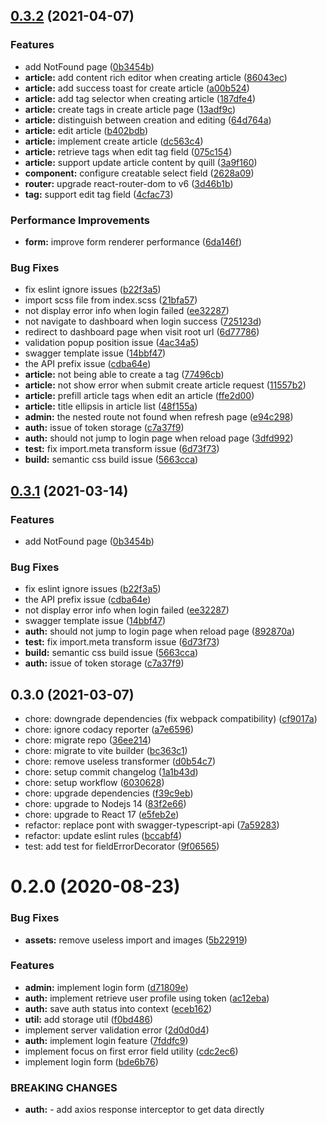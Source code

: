 ## [0.3.2](https://github.com/mutoe-cms/cms-admin/compare/v0.3.1...v0.3.2) (2021-04-07)


### Features

* add NotFound page ([0b3454b](https://github.com/mutoe-cms/cms-admin/commit/0b3454bd1837fb94b20f1597a0d1b976b5b8316e))
* **article:** add content rich editor when creating article ([86043ec](https://github.com/mutoe-cms/cms-admin/commit/86043ec211bb60748b41dda49c53eb2a2ba99715))
* **article:** add success toast for create article ([a00b524](https://github.com/mutoe-cms/cms-admin/commit/a00b524f91f635c9204efae9d0ab57653fe490d0))
* **article:** add tag selector when creating article ([187dfe4](https://github.com/mutoe-cms/cms-admin/commit/187dfe4ee8c696e01ea5d07d5def1e70cff827f6))
* **article:** create tags in create article page ([13adf9c](https://github.com/mutoe-cms/cms-admin/commit/13adf9c06342a14415d21986d564461092964077))
* **article:** distinguish between creation and editing ([64d764a](https://github.com/mutoe-cms/cms-admin/commit/64d764a53c422477a064f6899e91040cb97dcfb2))
* **article:** edit article ([b402bdb](https://github.com/mutoe-cms/cms-admin/commit/b402bdb228ce41e702c90de39ca7a3c420adf38c))
* **article:** implement create article ([dc563c4](https://github.com/mutoe-cms/cms-admin/commit/dc563c49ad2feb7896da8fb2d20edc6acbd9974c))
* **article:** retrieve tags when edit tag field ([075c154](https://github.com/mutoe-cms/cms-admin/commit/075c15433439d69bcbf073b3a621104da75e7b91))
* **article:** support update article content by quill ([3a9f160](https://github.com/mutoe-cms/cms-admin/commit/3a9f160a6ec7066c7e7c1dacce51ab9847ad7349))
* **component:** configure creatable select field ([2628a09](https://github.com/mutoe-cms/cms-admin/commit/2628a099c64e3b87da9079e91b6f0966c06ffaf5))
* **router:** upgrade react-router-dom to v6 ([3d46b1b](https://github.com/mutoe-cms/cms-admin/commit/3d46b1bc5aca4558559e370aa5e8d352c8c743ba))
* **tag:** support edit tag field ([4cfac73](https://github.com/mutoe-cms/cms-admin/commit/4cfac735a63b86bf2f8e83380fe46d96bb458635))


### Performance Improvements

* **form:** improve form renderer performance ([6da146f](https://github.com/mutoe-cms/cms-admin/commit/6da146fe6051064b3d3f06354da19b6ccaa086cb))


### Bug Fixes

* fix eslint ignore issues ([b22f3a5](https://github.com/mutoe-cms/cms-admin/commit/b22f3a5c59b737394d06bdb783a6d2875f98ac7a))
* import scss file from index.scss ([21bfa57](https://github.com/mutoe-cms/cms-admin/commit/21bfa5703e5d91a383860ca03f12a1a8688e7be7))
* not display error info when login failed ([ee32287](https://github.com/mutoe-cms/cms-admin/commit/ee322876e666cf09571b184fcc453bf612c84e82))
* not navigate to dashboard when login success ([725123d](https://github.com/mutoe-cms/cms-admin/commit/725123d90ae444854724da1ff5a719bb3cdb90d0))
* redirect to dashboard page when visit root url ([6d77786](https://github.com/mutoe-cms/cms-admin/commit/6d777869431569c7ff59cb0a5b4d8fe70b63695d))
* validation popup position issue ([4ac34a5](https://github.com/mutoe-cms/cms-admin/commit/4ac34a5da8dfe5f506ec13e1e75d29e47048a121))
* swagger template issue ([14bbf47](https://github.com/mutoe-cms/cms-admin/commit/14bbf47dc4ad3c2680fda41ed9a6fc4ed6e613db))
* the API prefix issue ([cdba64e](https://github.com/mutoe-cms/cms-admin/commit/cdba64ed847e15b4d42adeea188302dedd5afa9a))
* **article:** not being able to create a tag ([77496cb](https://github.com/mutoe-cms/cms-admin/commit/77496cba8ff362d351c6ce242a9e0b4877ed5983))
* **article:** not show error when submit create article request ([11557b2](https://github.com/mutoe-cms/cms-admin/commit/11557b2bbf9a0ca6be121a307043b58d31622f2c))
* **article:** prefill article tags when edit an article ([ffe2d00](https://github.com/mutoe-cms/cms-admin/commit/ffe2d00d00c04631d5cde9a3c927c391ff07a434))
* **article:** title ellipsis in article list ([48f155a](https://github.com/mutoe-cms/cms-admin/commit/48f155a5e9c37eb38c1ba392a2d9ae58cb6fe114))
* **admin:** the nested route not found when refresh page ([e94c298](https://github.com/mutoe-cms/cms-admin/commit/e94c2983993cea5d800783435862ed391c7bc9d8))
* **auth:** issue of token storage ([c7a37f9](https://github.com/mutoe-cms/cms-admin/commit/c7a37f9e2e105f67a65d86fb843f5fa3af7ff6d6))
* **auth:** should not jump to login page when reload page ([3dfd992](https://github.com/mutoe-cms/cms-admin/commit/3dfd992166b461fea5fd439b4f9fcd90bba0b9c0))
* **test:** fix import.meta transform issue ([6d73f73](https://github.com/mutoe-cms/cms-admin/commit/6d73f7385c003bc590b3ca03e66082cc180ed112))
* **build:** semantic css build issue ([5663cca](https://github.com/mutoe-cms/cms-admin/commit/5663cca6e25c810c074fbaa3b134b4cc6c031846))



## [0.3.1](https://github.com/mutoe-cms/cms-admin/compare/v0.3.0...v0.3.1) (2021-03-14)


### Features

* add NotFound page ([0b3454b](https://github.com/mutoe-cms/cms-admin/commit/0b3454bd1837fb94b20f1597a0d1b976b5b8316e))


### Bug Fixes

* fix eslint ignore issues ([b22f3a5](https://github.com/mutoe-cms/cms-admin/commit/b22f3a5c59b737394d06bdb783a6d2875f98ac7a))
* the API prefix issue ([cdba64e](https://github.com/mutoe-cms/cms-admin/commit/cdba64ed847e15b4d42adeea188302dedd5afa9a))
* not display error info when login failed ([ee32287](https://github.com/mutoe-cms/cms-admin/commit/ee322876e666cf09571b184fcc453bf612c84e82))
* swagger template issue ([14bbf47](https://github.com/mutoe-cms/cms-admin/commit/14bbf47dc4ad3c2680fda41ed9a6fc4ed6e613db))
* **auth:** should not jump to login page when reload page ([892870a](https://github.com/mutoe-cms/cms-admin/commit/892870a3a941d50eacc5e506b9fdb54f002b62e1))
* **test:** fix import.meta transform issue ([6d73f73](https://github.com/mutoe-cms/cms-admin/commit/6d73f7385c003bc590b3ca03e66082cc180ed112))
* **build:** semantic css build issue ([5663cca](https://github.com/mutoe-cms/cms-admin/commit/5663cca6e25c810c074fbaa3b134b4cc6c031846))
* **auth:** issue of token storage ([c7a37f9](https://github.com/mutoe-cms/cms-admin/commit/c7a37f9e2e105f67a65d86fb843f5fa3af7ff6d6))



## 0.3.0 (2021-03-07)

* chore: downgrade dependencies (fix webpack compatibility) ([cf9017a](https://github.com/mutoe-cms/cms-admin/commit/cf9017a))
* chore: ignore codacy reporter ([a7e6596](https://github.com/mutoe-cms/cms-admin/commit/a7e6596))
* chore: migrate repo ([36ee214](https://github.com/mutoe-cms/cms-admin/commit/36ee214))
* chore: migrate to vite builder ([bc363c1](https://github.com/mutoe-cms/cms-admin/commit/bc363c1))
* chore: remove useless transformer ([d0b54c7](https://github.com/mutoe-cms/cms-admin/commit/d0b54c7))
* chore: setup commit changelog ([1a1b43d](https://github.com/mutoe-cms/cms-admin/commit/1a1b43d))
* chore: setup workflow ([6030628](https://github.com/mutoe-cms/cms-admin/commit/6030628))
* chore: upgrade dependencies ([f39c9eb](https://github.com/mutoe-cms/cms-admin/commit/f39c9eb))
* chore: upgrade to Nodejs 14 ([83f2e66](https://github.com/mutoe-cms/cms-admin/commit/83f2e66))
* chore: upgrade to React 17 ([e5feb2e](https://github.com/mutoe-cms/cms-admin/commit/e5feb2e))
* refactor: replace pont with swagger-typescript-api ([7a59283](https://github.com/mutoe-cms/cms-admin/commit/7a59283))
* refactor: update eslint rules ([bccabf4](https://github.com/mutoe-cms/cms-admin/commit/bccabf4))
* test: add test for fieldErrorDecorator ([9f06565](https://github.com/mutoe-cms/cms-admin/commit/9f06565))



# 0.2.0 (2020-08-23)


### Bug Fixes

* **assets:** remove useless import and images ([5b22919](https://github.com/mutoe/cms/commit/5b22919ab825fd9dfc9a57699442b6fe1e10956e))


### Features

* **admin:** implement login form ([d71809e](https://github.com/mutoe/cms/commit/d71809e544edd9c6541bb9bafdebf78de5c4773f))
* **auth:** implement retrieve user profile using token ([ac12eba](https://github.com/mutoe/cms/commit/ac12eba0009087cd81b9d4d21a3d6b6d95f03db4))
* **auth:** save auth status into context ([eceb162](https://github.com/mutoe/cms/commit/eceb1626c9ceab73eae37f373a30a505816a47a9))
* **util:** add storage util ([f0bd486](https://github.com/mutoe/cms/commit/f0bd4866431ae169359f8ef9cb92f4d14194c77d))
* implement server validation error ([2d0d0d4](https://github.com/mutoe/cms/commit/2d0d0d4e33ddf4736d15191da113d6e99df13934))
* **auth:** implement login feature ([7fddfc9](https://github.com/mutoe/cms/commit/7fddfc9159d5531226dbfdf9fb0e0f5b2b099326))
* implement focus on first error field utility ([cdc2ec6](https://github.com/mutoe/cms/commit/cdc2ec61ac629dfbe60f6c370eef8585ae2133ed))
* implement login form ([bde6b76](https://github.com/mutoe/cms/commit/bde6b7625dca9a1427b075def6762f296711d84c))


### BREAKING CHANGES

* **auth:** - add axios response interceptor to get data directly
